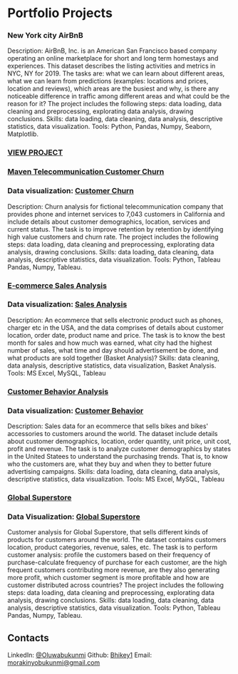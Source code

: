 # Portfolio Projects 

### New York city AirBnB
  Description: AirBnB, Inc. is an American San Francisco based company operating an online marketplace for short and long
  term homestays and experiences. This dataset describes the listing activities and metrics in NYC, NY for 2019. The tasks
  are: what we can learn about different areas, what we can learn from predictions (examples: locations and prices, location
  and reviews), which areas are the busiest and why, is there any noticeable difference in traffic among different areas and 
  what could be the reason for it? The project includes the following steps: data loading, data cleaning and preprocessing,
  explorating data analysis, drawing conclusions.
  Skills: data loading, data cleaning, data analysis, descriptive statistics, data visualization.
  Tools: Python, Pandas, Numpy, Seaborn, Matplotlib.
### [VIEW PROJECT](https://github.com/Bhikey1/New-York-City-AirBnB1)

### [Maven Telecommunication Customer Churn](Bhikey1/Maven-Telecom-Customer-Churn)
### Data visualization: [Customer Churn](https://public.tableau.com/app/profile/morakinyo.oluwabukunmi/viz/MavenTelecomCustomerChurn/MavenTelecomChurn)
  Description: Churn analysis for fictional telecommunication company that provides phone and internet services to 7,043 
  customers in California and include details about customer demographics, location, services and current status. The 
  task is to improve retention by retention by identifying high value customers and churn rate. The project includes the 
  following steps: data loading, data cleaning and preprocessing, explorating data analysis, drawing conclusions.
  Skills: data loading, data cleaning, data analysis, descriptive statistics, data visualization.
  Tools: Python, Tableau Pandas, Numpy, Tableau.

### [E-commerce Sales Analysis](Bhikey1/Ecommerce-sales)
### Data visualization: [Sales Analysis](https://public.tableau.com/app/profile/morakinyo.oluwabukunmi/viz/E-commercesalesanalysis_16924077581270/E-commerceSales)
  Description: An ecommerce that sells electronic product such as phones, charger etc in the USA, and the data comprises
  of details about customer location, order date, product name and price. The task is to know the best month for sales and
  how much was earned, what city had the highest number of sales, what time and day should advertisement be done, and what
  products are sold together (Basket Analysis)?
  Skills: data cleaning, data analysis, descriptive statistics, data visualization, Basket Analysis.
  Tools: MS Excel, MySQL, Tableau

### [Customer Behavior Analysis](Bhikey1/Ecommerce-sales-transaction-customer-analysis)
### Data visualization: [Customer Behavior](https://public.tableau.com/app/profile/morakinyo.oluwabukunmi/viz/EcommerceCustomerAnalysis_16948205551450/Ecommercesales)
  Description: Sales data for an ecommerce that sells bikes and bikes' accessories to customers around the world. The dataset
  include details about customer demographics, location, order quantity, unit price, unit cost, profit and revenue. The task
  is to analyze customer demographics by states in the United Statees to understand the purchasing trends. That is, to know 
  who the customers are, what they buy and when they to better future advertising campaigns.
  Skills: data loading, data cleaning, data analysis, descriptive statistics, data visualization.
  Tools: MS Excel, MySQL, Tableau

### [Global Superstore](Bhikey1/Global-superstore)
### Data Visualization: [Global Superstore](https://public.tableau.com/app/profile/morakinyo.oluwabukunmi/viz/GlobalSuperstore_17027671329720/GlobalSuperstore)
  Customer analysis for Global Superstore, that sells different kinds of products for customers around the world. The dataset
  contains customers location, product categories, revenue, sales, etc. The task is to perform customer analysis: profile the 
  customers based on their frequency of purchase-calculate frequency of purchase for each customer, are the high frequent 
  customers contributing more revenue, are they also generating more profit, which customer segment is more profitable and 
  how are customer distributed across countries? The project includes the following steps: data loading, data cleaning and 
  preprocessing, explorating data analysis, drawing conclusions.
  Skills: data loading, data cleaning, data analysis, descriptive statistics, data visualization.
  Tools: Python, Tableau Pandas, Numpy, Tableau.

## Contacts
  LinkedIn: [@Oluwabukunmi](www.linkedin.com/in/morakinyo-oluwabukunmi)
  Github: [Bhikey1](http://www.github.com/Bhikey1)
  Email: morakinyobukunmi@gmail.com
